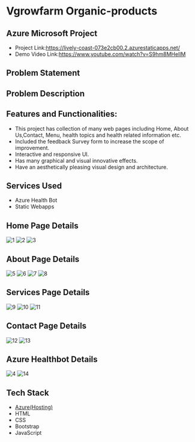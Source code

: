 # Vgrowfarm Organic-products
## Azure  Microsoft Project
- Project Link:https://lively-coast-073e2cb00.2.azurestaticapps.net/
- Demo Video Link:https://www.youtube.com/watch?v=S9hm8MHeIlM
## Problem Statement
## Problem Description
## Features and Functionalities:
- This project has collection of many web pages including Home, About Us,Contact, Menu, health topics and health related information etc.
- Included the feedback Survey form to increase the scope of improvement.
- Interactive and responsive UI.
- Has many graphical and visual innovative effects.
- Have an aesthetically pleasing visual design and architecture.

## Services Used
- Azure Health Bot
- Static Webapps

## Home Page Details
![1](https://user-images.githubusercontent.com/115055314/212476415-bb94c627-3cb1-4cfc-a990-57edad74dd23.png)
![2](https://user-images.githubusercontent.com/115055314/212476428-09988ff9-b4a5-496c-8ba1-8e3b26b15f6e.png)
![3](https://user-images.githubusercontent.com/115055314/212476441-fb2dac64-ba8b-4222-8695-fb5a890edab7.png)

## About Page Details
![5](https://user-images.githubusercontent.com/115055314/212476451-c180c316-0269-4e24-a56b-6e5b1650b4d2.png)
![6](https://user-images.githubusercontent.com/115055314/212476455-6670ff09-367f-4049-88af-0791a2408194.png)
![7](https://user-images.githubusercontent.com/115055314/212476458-4c3c5fe7-9d02-474c-ae25-bb8e4b5e2b81.png)
![8](https://user-images.githubusercontent.com/115055314/212476465-3df64e90-819e-47d5-a3a3-818f5ea62190.png)

## Services Page Details
![9](https://user-images.githubusercontent.com/115055314/212476469-0b253205-7a7f-4fbf-b2f9-cc226b7bef8d.png)
![10](https://user-images.githubusercontent.com/115055314/212476474-ff13f063-66ef-4bc4-9e6d-5dd4b23f88e3.png)
![11](https://user-images.githubusercontent.com/115055314/212476484-6cf25fa3-fc2e-43a3-95f5-baa83fdc9a67.png)

## Contact Page Details
![12](https://user-images.githubusercontent.com/115055314/212476486-7cc4b2ab-06d2-4418-a347-c162a19414c0.png)
![13](https://user-images.githubusercontent.com/115055314/212476488-f9c35bb5-aafa-447a-a413-e055b9d6bb57.png)

## Azure Healthbot Details
![4](https://user-images.githubusercontent.com/115055314/212476449-c63dfb6c-ae3b-4274-8a69-cbad7720aa69.png)
![14](https://user-images.githubusercontent.com/115055314/212476490-ec628de1-7f2d-4dfd-ab4b-77621b239481.png)

## Tech Stack 
- [Azure(Hosting)](https://azure.microsoft.com/en-in/features/azure-portal/)
- HTML
- CSS
- Bootstrap
- JavaScript


